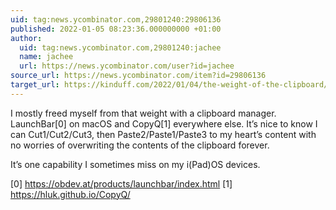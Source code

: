 ```yaml
---
uid: tag:news.ycombinator.com,29801240:29806136
published: 2022-01-05 08:23:36.000000000 +01:00
author:
  uid: tag:news.ycombinator.com,29801240:jachee
  name: jachee
  url: https://news.ycombinator.com/user?id=jachee
source_url: https://news.ycombinator.com/item?id=29806136
target_url: https://kinduff.com/2022/01/04/the-weight-of-the-clipboard/
---
```


I mostly freed myself from that weight with a clipboard manager. LaunchBar[0] on macOS and CopyQ[1] everywhere else. It’s nice to know I can Cut1/Cut2/Cut3, then Paste2/Paste1/Paste3 to my heart’s content with no worries of overwriting the contents of the clipboard forever.

It’s one capability I sometimes miss on my i(Pad)OS devices.

[0] https://obdev.at/products/launchbar/index.html
[1] https://hluk.github.io/CopyQ/